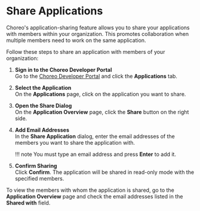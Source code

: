 # Share Applications

Choreo's application-sharing feature allows you to share your applications with members within your organization. This promotes collaboration when multiple members need to work on the same application.

Follow these steps to share an application with members of your organization:

1. **Sign in to the Choreo Developer Portal**  
   Go to the [Choreo Developer Portal](https://devportal.choreo.dev/) and click the **Applications** tab.

2. **Select the Application**  
   On the **Applications** page, click on the application you want to share.

3. **Open the Share Dialog**  
   On the **Application Overview** page, click the **Share** button on the right side.

4. **Add Email Addresses**  
   In the **Share Application** dialog, enter the email addresses of the members you want to share the application with.

    !!! note
        You must type an email address and press **Enter** to add it.

5. **Confirm Sharing**  
   Click **Confirm**. The application will be shared in read-only mode with the specified members.

To view the members with whom the application is shared, go to the **Application Overview** page and check the email addresses listed in the **Shared with** field.